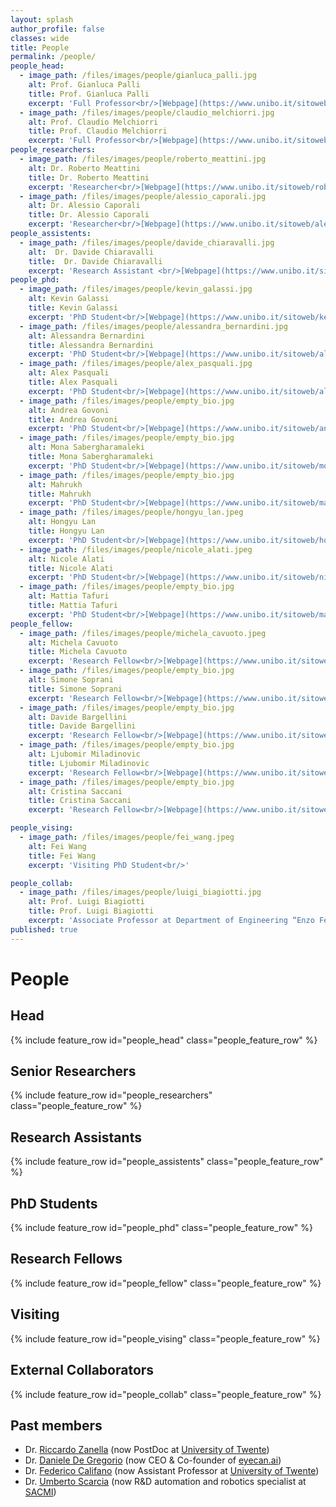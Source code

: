 ```yaml
---
layout: splash
author_profile: false
classes: wide
title: People
permalink: /people/
people_head:
  - image_path: /files/images/people/gianluca_palli.jpg
    alt: Prof. Gianluca Palli 
    title: Prof. Gianluca Palli 
    excerpt: 'Full Professor<br/>[Webpage](https://www.unibo.it/sitoweb/gianluca.palli/en)'
  - image_path: /files/images/people/claudio_melchiorri.jpg
    alt: Prof. Claudio Melchiorri 
    title: Prof. Claudio Melchiorri 
    excerpt: 'Full Professor<br/>[Webpage](https://www.unibo.it/sitoweb/claudio.melchiorri/en)'
people_researchers: 
  - image_path: /files/images/people/roberto_meattini.jpg 
    alt: Dr. Roberto Meattini
    title: Dr. Roberto Meattini
    excerpt: 'Researcher<br/>[Webpage](https://www.unibo.it/sitoweb/roberto.meattini2)' 
  - image_path: /files/images/people/alessio_caporali.jpg
    alt: Dr. Alessio Caporali
    title: Dr. Alessio Caporali
    excerpt: 'Researcher<br/>[Webpage](https://www.unibo.it/sitoweb/alessio.caporali2/en)'
people_assistents:
  - image_path: /files/images/people/davide_chiaravalli.jpg
    alt:  Dr. Davide Chiaravalli
    title:  Dr. Davide Chiaravalli
    excerpt: 'Research Assistant <br/>[Webpage](https://www.unibo.it/sitoweb/davide.chiaravalli2/en)'
people_phd:
  - image_path: /files/images/people/kevin_galassi.jpg
    alt: Kevin Galassi
    title: Kevin Galassi
    excerpt: 'PhD Student<br/>[Webpage](https://www.unibo.it/sitoweb/kevin.galassi2)'
  - image_path: /files/images/people/alessandra_bernardini.jpg
    alt: Alessandra Bernardini
    title: Alessandra Bernardini
    excerpt: 'PhD Student<br/>[Webpage](https://www.unibo.it/sitoweb/alessandr.bernardin5/en)'
  - image_path: /files/images/people/alex_pasquali.jpg
    alt: Alex Pasquali
    title: Alex Pasquali
    excerpt: 'PhD Student<br/>[Webpage](https://www.unibo.it/sitoweb/alex.pasquali2/en)'
  - image_path: /files/images/people/empty_bio.jpg
    alt: Andrea Govoni
    title: Andrea Govoni
    excerpt: 'PhD Student<br/>[Webpage](https://www.unibo.it/sitoweb/andrea.govoni11/en)'
  - image_path: /files/images/people/empty_bio.jpg
    alt: Mona Sabergharamaleki
    title: Mona Sabergharamaleki
    excerpt: 'PhD Student<br/>[Webpage](https://www.unibo.it/sitoweb/mona.sabergharamaleki/en)'
  - image_path: /files/images/people/empty_bio.jpg
    alt: Mahrukh
    title: Mahrukh
    excerpt: 'PhD Student<br/>[Webpage](https://www.unibo.it/sitoweb/mahrukh.mahrukh2/en)'
  - image_path: /files/images/people/hongyu_lan.jpeg
    alt: Hongyu Lan
    title: Hongyu Lan
    excerpt: 'PhD Student<br/>[Webpage](https://www.unibo.it/sitoweb/hongyu.lan/en)'
  - image_path: /files/images/people/nicole_alati.jpeg
    alt: Nicole Alati
    title: Nicole Alati
    excerpt: 'PhD Student<br/>[Webpage](https://www.unibo.it/sitoweb/nicole.alati/en)'
  - image_path: /files/images/people/empty_bio.jpg
    alt: Mattia Tafuri
    title: Mattia Tafuri
    excerpt: 'PhD Student<br/>[Webpage](https://www.unibo.it/sitoweb/mattia.tafuri/en)'
people_fellow:
  - image_path: /files/images/people/michela_cavuoto.jpeg
    alt: Michela Cavuoto
    title: Michela Cavuoto
    excerpt: 'Research Fellow<br/>[Webpage](https://www.unibo.it/sitoweb/michela.cavuoto2/en)'
  - image_path: /files/images/people/empty_bio.jpg
    alt: Simone Soprani
    title: Simone Soprani
    excerpt: 'Research Fellow<br/>[Webpage](https://www.unibo.it/sitoweb/simone.soprani2/en)'
  - image_path: /files/images/people/empty_bio.jpg
    alt: Davide Bargellini
    title: Davide Bargellini
    excerpt: 'Research Fellow<br/>[Webpage](https://www.unibo.it/sitoweb/davide.bargellini2/en)'
  - image_path: /files/images/people/empty_bio.jpg
    alt: Ljubomir Miladinovic
    title: Ljubomir Miladinovic
    excerpt: 'Research Fellow<br/>[Webpage](https://www.unibo.it/sitoweb/ljubomir.miladinovic2/en)'
  - image_path: /files/images/people/empty_bio.jpg
    alt: Cristina Saccani
    title: Cristina Saccani
    excerpt: 'Research Fellow<br/>[Webpage](https://www.unibo.it/sitoweb/cristina.saccani/en)'

people_vising:
  - image_path: /files/images/people/fei_wang.jpeg
    alt: Fei Wang
    title: Fei Wang
    excerpt: 'Visiting PhD Student<br/>'

people_collab:
  - image_path: /files/images/people/luigi_biagiotti.jpg
    alt: Prof. Luigi Biagiotti
    title: Prof. Luigi Biagiotti
    excerpt: 'Associate Professor at Department of Engineering “Enzo Ferrari” of University of Modena and Reggio Emilia <br/>[Webpage](http://www.dii.unimore.it/~lbiagiotti/)'
published: true
---
```


<style>
/* Styles for the people list. */
.feature__item{
    margin-bottom: 0.3em;
}
.feature__item .archive__item{
    width: 100%;
    overflow: auto;
}
.feature__item .archive__item .archive__item-teaser{
    float: left;
    width: 35%;
    padding: 0em;
    margin: 0em;
    margin-right: 0.3em;
}

.feature__item .archive__item .archive__item-body{
    float: left;
    padding: 0em;
    margin: 0em;
    width: 60%;
    overflow: auto;
}
.feature__item .archive__item .archive__item-body .archive__item-title{
    padding-top: 0em;
    font-size: 0.8em;
    margin-top: 0em;
}

.feature__item .archive__item .archive__item-body .archive__item-excerpt{
    display: block;
    overflow: auto;
    font-size: 0.75em;
}

.feature__item .archive__item .archive__item-body .archive__item-excerpt p a::before{
    content: none;
}

</style>

# People

## Head
{% include feature_row id="people_head" class="people_feature_row" %}

## Senior Researchers
{% include feature_row id="people_researchers" class="people_feature_row" %}

## Research Assistants
{% include feature_row id="people_assistents" class="people_feature_row" %}

## PhD Students
{% include feature_row id="people_phd" class="people_feature_row" %}

## Research Fellows
{% include feature_row id="people_fellow" class="people_feature_row" %}

## Visiting
{% include feature_row id="people_vising" class="people_feature_row" %}

## External Collaborators
{% include feature_row id="people_collab" class="people_feature_row" %}

## Past members
 - Dr. [Riccardo Zanella](https://personen.utwente.nl/r.zanella) (now PostDoc at [University of Twente](https://www.utwente.nl/en/))
 - Dr. [Daniele De Gregorio](https://www.linkedin.com/in/daniele-de-gregorio/) (now CEO & Co-founder of [eyecan.ai](https://www.eyecan.ai/))
 - Dr. [Federico Califano](https://personen.utwente.nl/f.califano) (now Assistant Professor at [University of Twente](https://www.utwente.nl/en/))
 - Dr. [Umberto Scarcia](https://www.linkedin.com/in/umberto-scarcia-9281b646/?originalSubdomain=it) (now R&D automation and robotics specialist at [SACMI](https://www.sacmi.com/))  

